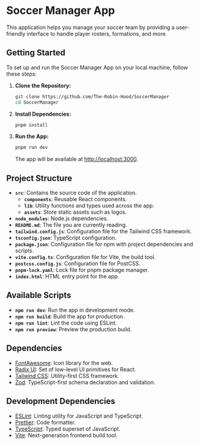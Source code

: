 # Soccer Manager App

This application helps you manage your soccer team by providing a user-friendly interface to handle player rosters, formations, and more.

## Getting Started

To set up and run the Soccer Manager App on your local machine, follow these steps:

1. **Clone the Repository:**

   ```bash
   git clone https://github.com/The-Robin-Hood/SoccerManager
   cd SoccerManager
   ```

2. **Install Dependencies:**

   ```bash
   pnpm install
   ```

3. **Run the App:**
   ```bash
   pnpm run dev
   ```
   The app will be available at [http://localhost:3000](http://localhost:3000).

## Project Structure

- **`src`**: Contains the source code of the application.
  - **`components`**: Reusable React components.
  - **`lib`**: Utility functions and types used across the app.
  - **`assets`**: Store static assets such as logos.
- **`node_modules`**: Node.js dependencies.
- **`README.md`**: The file you are currently reading.
- **`tailwind.config.js`**: Configuration file for the Tailwind CSS framework.
- **`tsconfig.json`**: TypeScript configuration.
- **`package.json`**: Configuration file for npm with project dependencies and scripts.
- **`vite.config.ts`**: Configuration file for Vite, the build tool.
- **`postcss.config.js`**: Configuration file for PostCSS.
- **`pnpm-lock.yaml`**: Lock file for pnpm package manager.
- **`index.html`**: HTML entry point for the app.

## Available Scripts

- **`npm run dev`**: Run the app in development mode.
- **`npm run build`**: Build the app for production.
- **`npm run lint`**: Lint the code using ESLint.
- **`npm run preview`**: Preview the production build.

## Dependencies

- [FontAwesome](https://fontawesome.com/): Icon library for the web.
- [Radix UI](https://radix-ui.com/): Set of low-level UI primitives for React.
- [Tailwind CSS](https://tailwindcss.com/): Utility-first CSS framework.
- [Zod](https://github.com/colinhacks/zod): TypeScript-first schema declaration and validation.

## Development Dependencies

- [ESLint](https://eslint.org/): Linting utility for JavaScript and TypeScript.
- [Prettier](https://prettier.io/): Code formatter.
- [TypeScript](https://www.typescriptlang.org/): Typed superset of JavaScript.
- [Vite](https://vitejs.dev/): Next-generation frontend build tool.
